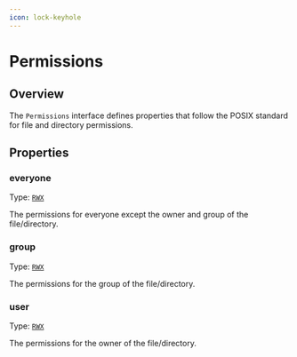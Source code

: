 ```yaml
---
icon: lock-keyhole
---
```


# Permissions

## Overview

The `Permissions` interface defines properties that follow the POSIX standard for file and directory permissions.

## Properties

### everyone

Type: [`RWX`](rwx.md)&#x20;

The permissions for everyone except the owner and group of the file/directory.

### group

Type: [`RWX`](rwx.md)

The permissions for the group of the file/directory.

### user

Type: [`RWX`](rwx.md)&#x20;

The permissions for the owner of the file/directory.
